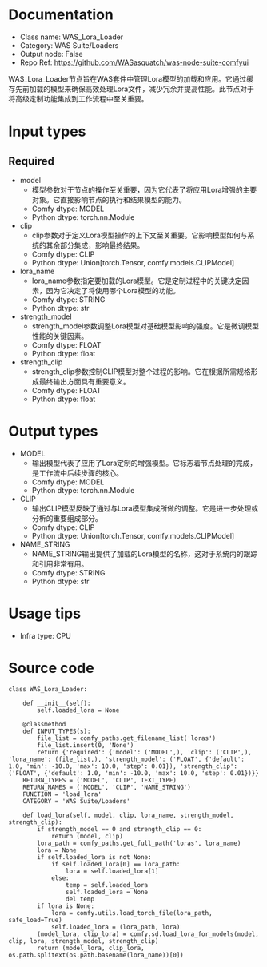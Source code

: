 # Documentation
- Class name: WAS_Lora_Loader
- Category: WAS Suite/Loaders
- Output node: False
- Repo Ref: https://github.com/WASasquatch/was-node-suite-comfyui

WAS_Lora_Loader节点旨在WAS套件中管理Lora模型的加载和应用。它通过缓存先前加载的模型来确保高效处理Lora文件，减少冗余并提高性能。此节点对于将高级定制功能集成到工作流程中至关重要。

# Input types
## Required
- model
    - 模型参数对于节点的操作至关重要，因为它代表了将应用Lora增强的主要对象。它直接影响节点的执行和结果模型的能力。
    - Comfy dtype: MODEL
    - Python dtype: torch.nn.Module
- clip
    - clip参数对于定义Lora模型操作的上下文至关重要。它影响模型如何与系统的其余部分集成，影响最终结果。
    - Comfy dtype: CLIP
    - Python dtype: Union[torch.Tensor, comfy.models.CLIPModel]
- lora_name
    - lora_name参数指定要加载的Lora模型。它是定制过程中的关键决定因素，因为它决定了将使用哪个Lora模型的功能。
    - Comfy dtype: STRING
    - Python dtype: str
- strength_model
    - strength_model参数调整Lora模型对基础模型影响的强度。它是微调模型性能的关键因素。
    - Comfy dtype: FLOAT
    - Python dtype: float
- strength_clip
    - strength_clip参数控制CLIP模型对整个过程的影响。它在根据所需规格形成最终输出方面具有重要意义。
    - Comfy dtype: FLOAT
    - Python dtype: float

# Output types
- MODEL
    - 输出模型代表了应用了Lora定制的增强模型。它标志着节点处理的完成，是工作流中后续步骤的核心。
    - Comfy dtype: MODEL
    - Python dtype: torch.nn.Module
- CLIP
    - 输出CLIP模型反映了通过与Lora模型集成所做的调整。它是进一步处理或分析的重要组成部分。
    - Comfy dtype: CLIP
    - Python dtype: Union[torch.Tensor, comfy.models.CLIPModel]
- NAME_STRING
    - NAME_STRING输出提供了加载的Lora模型的名称，这对于系统内的跟踪和引用非常有用。
    - Comfy dtype: STRING
    - Python dtype: str

# Usage tips
- Infra type: CPU

# Source code
```
class WAS_Lora_Loader:

    def __init__(self):
        self.loaded_lora = None

    @classmethod
    def INPUT_TYPES(s):
        file_list = comfy_paths.get_filename_list('loras')
        file_list.insert(0, 'None')
        return {'required': {'model': ('MODEL',), 'clip': ('CLIP',), 'lora_name': (file_list,), 'strength_model': ('FLOAT', {'default': 1.0, 'min': -10.0, 'max': 10.0, 'step': 0.01}), 'strength_clip': ('FLOAT', {'default': 1.0, 'min': -10.0, 'max': 10.0, 'step': 0.01})}}
    RETURN_TYPES = ('MODEL', 'CLIP', TEXT_TYPE)
    RETURN_NAMES = ('MODEL', 'CLIP', 'NAME_STRING')
    FUNCTION = 'load_lora'
    CATEGORY = 'WAS Suite/Loaders'

    def load_lora(self, model, clip, lora_name, strength_model, strength_clip):
        if strength_model == 0 and strength_clip == 0:
            return (model, clip)
        lora_path = comfy_paths.get_full_path('loras', lora_name)
        lora = None
        if self.loaded_lora is not None:
            if self.loaded_lora[0] == lora_path:
                lora = self.loaded_lora[1]
            else:
                temp = self.loaded_lora
                self.loaded_lora = None
                del temp
        if lora is None:
            lora = comfy.utils.load_torch_file(lora_path, safe_load=True)
            self.loaded_lora = (lora_path, lora)
        (model_lora, clip_lora) = comfy.sd.load_lora_for_models(model, clip, lora, strength_model, strength_clip)
        return (model_lora, clip_lora, os.path.splitext(os.path.basename(lora_name))[0])
```